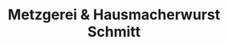 ---
title: "Metzgerei & Hausmacherwurst Schmitt"
url: /alsfeld/metzgerei-und-hausmacherwurst-schmitt/
shop: Metzgerei
---
